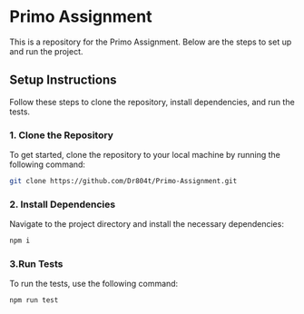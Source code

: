 # Primo Assignment

This is a repository for the Primo Assignment. Below are the steps to set up and run the project.

## Setup Instructions

Follow these steps to clone the repository, install dependencies, and run the tests.

### 1. Clone the Repository

To get started, clone the repository to your local machine by running the following command:

```bash
git clone https://github.com/Dr804t/Primo-Assignment.git
```

### 2. Install Dependencies

Navigate to the project directory and install the necessary dependencies:

```bash
npm i
```

### 3.Run Tests

To run the tests, use the following command:

```bash
npm run test
```